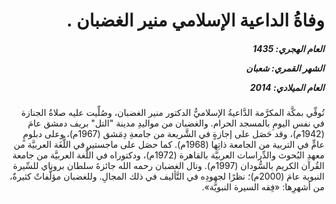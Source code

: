 <h1 dir="rtl">وفاةُ الداعية الإسلامي منير الغضبان .</h1>

<h5 dir="rtl">العام الهجري:  1435

الشهر القمري: شعبان

العام الميلادي: 2014</h5>

<p dir="rtl">تُوفِّي بمكَّة المكرَّمة الدَّاعيةُ الإسلاميُّ الدكتور منير الغضبان، وصُلِّيت عليه صلاةُ الجنازة في نفس اليومِ بالمسجد الحرام. والغضبان من مواليدِ مدينة "التل" بريف دمشق عامَ (1942م)، وقد حَصَل على إجازةٍ في الشَّريعة من جامعةِ دِمَشق (1967م)، وعلى دبلومٍ عامٍّ في التربية من الجامعة ذاتِها (1968م). كما حصَل على ماجستير في اللُّغَة العربيَّة من معهدِ البُحوث والدِّراسات العربيَّة بالقاهرة (1972م)، ودكتوراه في اللُّغة العربيَّة من جامعة القُرآن الكريم بالسُّودان (1997م). ونال الغضبان رحمه الله جائزةَ سلطان بروناي للسِّيرة النبوية عامَ (2000م)؛ نظرًا لجهودِه في التَّأليف في ذلك المجالِ. وللغضبان مؤلَّفاتٌ كثيرةٌ، من أشهرِها: «فِقه السيرة النبويَّة».</p></br>
